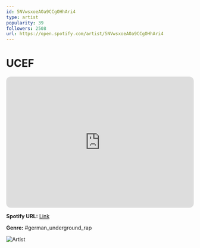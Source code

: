 ```yaml
---
id: 5NVwsxoeAOa9CCgOHhAri4
type: artist
popularity: 39
followers: 2508
url: https://open.spotify.com/artist/5NVwsxoeAOa9CCgOHhAri4
---
```

# UCEF

<iframe style="border-radius:12px" src="https://open.spotify.com/embed/artist/5NVwsxoeAOa9CCgOHhAri4" width="100%" height="352" frameBorder="0" allowfullscreen="" allow="autoplay; clipboard-write; encrypted-media; fullscreen; picture-in-picture" loading="lazy"></iframe>

**Spotify URL:** [Link](https://open.spotify.com/artist/5NVwsxoeAOa9CCgOHhAri4)

**Genre:**  #german_underground_rap

![Artist](https://i.scdn.co/image/ab6761610000e5eb971068f1ce1657661b6fe563)

